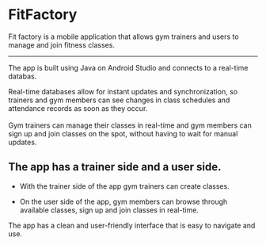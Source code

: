 # FitFactory

Fit factory is a mobile application that allows gym trainers and users to manage and join fitness classes.<br>
*************************************************************************************************************************************************************************

The app is built using Java on Android Studio and connects to a real-time databas.<br>

Real-time databases allow for instant updates and synchronization, so trainers and gym members can see changes in class schedules and attendance records as soon as they occur.<br>
<br>
 Gym trainers can manage their classes in real-time and gym members can sign up and join classes on the spot, without having to wait for manual updates.<br>

## The app has a trainer side and a user side.
* With the trainer side of the app gym trainers can create classes.

* On the user side of the app, gym members can browse through available classes, sign up and join classes in real-time.

The app has a clean and user-friendly interface that is easy to navigate and use.






